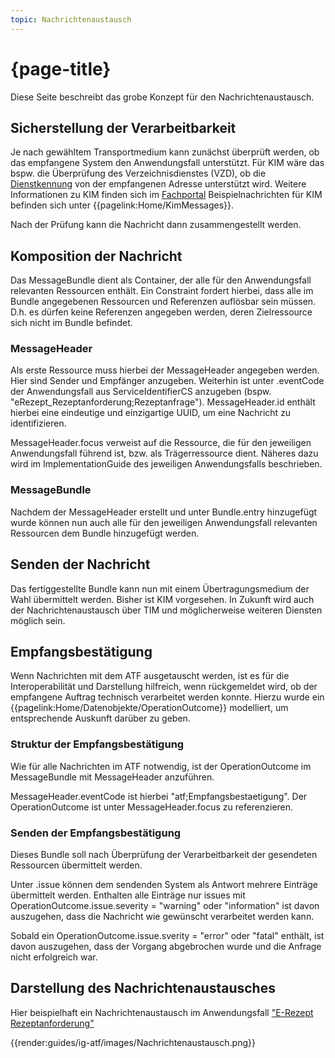 ```yaml
---
topic: Nachrichtenaustausch
---
```


# {page-title}

Diese Seite beschreibt das grobe Konzept für den Nachrichtenaustausch.

## Sicherstellung der Verarbeitbarkeit

Je nach gewähltem Transportmedium kann zunächst überprüft werden, ob das empfangene System den Anwendungsfall unterstützt. Für KIM wäre das bspw. die Überprüfung des Verzeichnisdienstes (VZD), ob die [Dienstkennung](https://fachportal.gematik.de/toolkit/dienstkennung-kim-kom-le) von der empfangenen Adresse unterstützt wird. Weitere Informationen zu KIM finden sich im [Fachportal](https://fachportal.gematik.de/anwendungen/kommunikation-im-medizinwesen)
Beispielnachrichten für KIM befinden sich unter {{pagelink:Home/KimMessages}}.

Nach der Prüfung kann die Nachricht dann zusammengestellt werden.

## Komposition der Nachricht

Das MessageBundle dient als Container, der alle für den Anwendungsfall relevanten Ressourcen enthält. Ein Constraint fordert hierbei, dass alle im Bundle angegebenen Ressourcen und Referenzen auflösbar sein müssen. D.h. es dürfen keine Referenzen angegeben werden, deren Zielressource sich nicht im Bundle befindet.

### MessageHeader

Als erste Ressource muss hierbei der MessageHeader angegeben werden. Hier sind Sender und Empfänger anzugeben.
Weiterhin ist unter .eventCode der Anwendungsfall aus ServiceIdentifierCS anzugeben (bspw. "eRezept_Rezeptanforderung;Rezeptanfrage").
MessageHeader.id enthält hierbei eine eindeutige und einzigartige UUID, um eine Nachricht zu identifizieren.

MessageHeader.focus verweist auf die Ressource, die für den jeweiligen Anwendungsfall führend ist, bzw. als Trägerressource dient. Näheres dazu wird im ImplementationGuide des jeweiligen Anwendungsfalls beschrieben.

### MessageBundle

Nachdem der MessageHeader erstellt und unter Bundle.entry hinzugefügt wurde können nun auch alle für den jeweiligen Anwendungsfall relevanten Ressourcen dem Bundle hinzugefügt werden.

## Senden der Nachricht

Das fertiggestellte Bundle kann nun mit einem Übertragungsmedium der Wahl übermittelt werden. Bisher ist KIM vorgesehen. In Zukunft wird auch der Nachrichtenaustausch über TIM und möglicherweise weiteren Diensten möglich sein.

## Empfangsbestätigung

Wenn Nachrichten mit dem ATF ausgetauscht werden, ist es für die Interoperabilität und Darstellung hilfreich, wenn rückgemeldet wird, ob der empfangene Auftrag technisch verarbeitet werden konnte. Hierzu wurde ein {{pagelink:Home/Datenobjekte/OperationOutcome}} modelliert, um entsprechende Auskunft darüber zu geben.

### Struktur der Empfangsbestätigung

Wie für alle Nachrichten im ATF notwendig, ist der OperationOutcome im MessageBundle mit MessageHeader anzuführen.

MessageHeader.eventCode ist hierbei "atf;Empfangsbestaetigung". Der OperationOutcome ist unter MessageHeader.focus zu referenzieren.

### Senden der Empfangsbestätigung

Dieses Bundle soll nach Überprüfung der Verarbeitbarkeit der gesendeten Ressourcen übermittelt werden.

Unter .issue können dem sendenden System als Antwort mehrere Einträge übermittelt werden. Enthalten alle Einträge nur issues mit OperationOutcome.issue.severity = "warning" oder "information" ist davon auszugehen, dass die Nachricht wie gewünscht verarbeitet werden kann.

Sobald ein OperationOutcome.issue.sverity = "error" oder "fatal" enthält, ist davon auszugehen, dass der Vorgang abgebrochen wurde und die Anfrage nicht erfolgreich war.

## Darstellung des Nachrichtenaustausches

Hier beispielhaft ein Nachrichtenaustausch im Anwendungsfall ["E-Rezept Rezeptanforderung"](https://simplifier.net/erezept-servicerequest)

{{render:guides/ig-atf/images/Nachrichtenaustausch.png}}